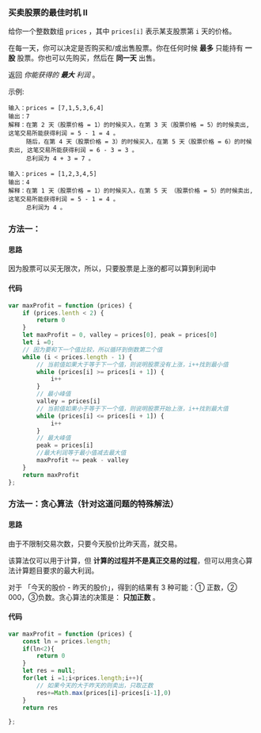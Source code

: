 ###  买卖股票的最佳时机 II

给你一个整数数组 `prices` ，其中 `prices[i]` 表示某支股票第 `i` 天的价格。

在每一天，你可以决定是否购买和/或出售股票。你在任何时候 **最多** 只能持有 **一股** 股票。你也可以先购买，然后在 **同一天** 出售。

返回 *你能获得的 **最大** 利润* 。

示例:

```
输入：prices = [7,1,5,3,6,4]
输出：7
解释：在第 2 天（股票价格 = 1）的时候买入，在第 3 天（股票价格 = 5）的时候卖出, 这笔交易所能获得利润 = 5 - 1 = 4 。
     随后，在第 4 天（股票价格 = 3）的时候买入，在第 5 天（股票价格 = 6）的时候卖出, 这笔交易所能获得利润 = 6 - 3 = 3 。
     总利润为 4 + 3 = 7 。
     
输入：prices = [1,2,3,4,5]
输出：4
解释：在第 1 天（股票价格 = 1）的时候买入，在第 5 天 （股票价格 = 5）的时候卖出, 这笔交易所能获得利润 = 5 - 1 = 4 。
     总利润为 4 。  
```

### 方法一：

#### 思路

因为股票可以买无限次，所以，只要股票是上涨的都可以算到利润中

#### 代码

```js
var maxProfit = function (prices) {
    if (prices.lenth < 2) {
        return 0
    }
    let maxProfit = 0, valley = prices[0], peak = prices[0]
    let i =0;
    // 因为要和下一个值比较，所以循环到倒数第二个值
    while (i < prices.length - 1) {
        // 当前值如果大于等于下一个值，则说明股票没有上涨，i++找到最小值
        while (prices[i] >= prices[i + 1]) {
            i++
        }
        // 最小峰值
        valley = prices[i]
        // 当前值如果小于等于下一个值，则说明股票开始上涨，i++找到最大值
        while (prices[i] <= prices[i + 1]) {
            i++
        }
        // 最大峰值
        peak = prices[i]
        //最大利润等于最小值减去最大值
        maxProfit += peak - valley
    }
    return maxProfit
};
```

### 方法一：贪心算法（针对这道问题的特殊解法）

#### 思路

由于不限制交易次数，只要今天股价比昨天高，就交易。

该算法仅可以用于计算，但 **计算的过程并不是真正交易的过程**，但可以用贪心算法计算题目要求的最大利润。

对于 「今天的股价 - 昨天的股价」，得到的结果有 3 种可能：① 正数，② 000，③负数。贪心算法的决策是： **只加正数** 。

#### 代码

```js
var maxProfit = function (prices) {
    const ln = prices.length;
    if(ln<2){
        return 0
    }
    let res = null;
    for(let i =1;i<prices.length;i++){
        // 如果今天的大于昨天的则卖出，只取正数
        res+=Math.max(prices[i]-prices[i-1],0)
    }
    return res

};
```

